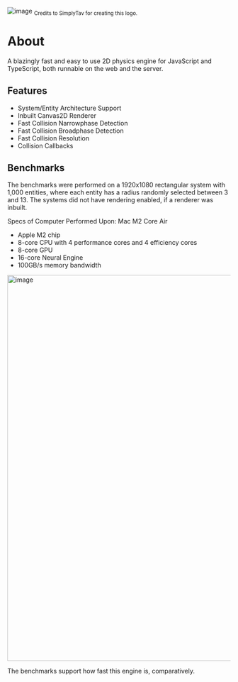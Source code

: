 <!-- ![image](https://github.com/Altanis/kinetics-ts/assets/38045884/f9985f30-5d88-48bc-89ca-1b917369665f) -->
![image](https://github.com/Altanis/kinetics-ts/assets/38045884/c75cc5e6-241c-4264-873b-16f8b3197a61)
<sub>Credits to SimplyTav for creating this logo.</sub>

# About
A blazingly fast and easy to use 2D physics engine for JavaScript and TypeScript, both runnable on the web and the server.

## Features
- System/Entity Architecture Support
- Inbuilt Canvas2D Renderer
- Fast Collision Narrowphase Detection
- Fast Collision Broadphase Detection
- Fast Collision Resolution
- Collision Callbacks


## Benchmarks
The benchmarks were performed on a 1920x1080 rectangular system with 1,000 entities, where each entity has a radius randomly selected between 3 and 13. The systems did not have rendering enabled, if a renderer was inbuilt.

Specs of Computer Performed Upon: Mac M2 Core Air
- Apple M2 chip
- 8-core CPU with 4 performance cores and 4 efficiency cores
- 8-core GPU
- 16-core Neural Engine
- 100GB/s memory bandwidth

<img width="870" alt="image" src="https://github.com/Altanis/kinetics-ts/assets/38045884/b5532560-8e2f-4dfd-bb3c-dc18773eabd8">


The benchmarks support how fast this engine is, comparatively.
